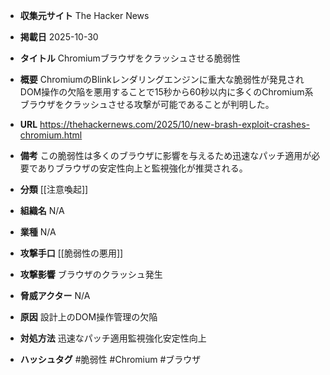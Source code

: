 - **収集元サイト**
The Hacker News

- **掲載日**
2025-10-30

- **タイトル**
Chromiumブラウザをクラッシュさせる脆弱性

- **概要**
ChromiumのBlinkレンダリングエンジンに重大な脆弱性が発見されDOM操作の欠陥を悪用することで15秒から60秒以内に多くのChromium系ブラウザをクラッシュさせる攻撃が可能であることが判明した。

- **URL**
https://thehackernews.com/2025/10/new-brash-exploit-crashes-chromium.html

- **備考**
この脆弱性は多くのブラウザに影響を与えるため迅速なパッチ適用が必要でありブラウザの安定性向上と監視強化が推奨される。

- **分類**
[[注意喚起]]

- **組織名**
N/A

- **業種**
N/A

- **攻撃手口**
[[脆弱性の悪用]]

- **攻撃影響**
ブラウザのクラッシュ発生

- **脅威アクター**
N/A

- **原因**
設計上のDOM操作管理の欠陥

- **対処方法**
迅速なパッチ適用監視強化安定性向上

- **ハッシュタグ**
#脆弱性 #Chromium #ブラウザ
